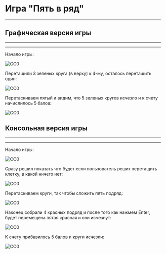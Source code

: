 Игра "Пять в ряд"
===================================
___________________________________

Графическая версия игры
-----------------------------------
___________________________________
___________________________________

Начало игры:

![CC0](https://github.com/Panchenko-Vlad/java-lessons/blob/master/FiveInARow/src/main/java/Screenshots/gui1.png)

Перетащили 3 зеленых круга (в верху) к 4-му, осталось перетащить один:

![CC0](https://github.com/Panchenko-Vlad/java-lessons/blob/master/FiveInARow/src/main/java/Screenshots/gui2.png)

Перетаскиваем пятый и видим, что 5 зеленых кругов исчезло и к счету начислилось 5 балов:

![CC0](https://github.com/Panchenko-Vlad/java-lessons/blob/master/FiveInARow/src/main/java/Screenshots/gui3.png)

Консольная версия игры
-----------------------------------
___________________________________
___________________________________

Начало игры:

![CC0](https://github.com/Panchenko-Vlad/java-lessons/blob/master/FiveInARow/src/main/java/Screenshots/console1.png)

Сразу решил показать что будет если пользователь решит перетащить клетку, в какой ничего нет:

![CC0](https://github.com/Panchenko-Vlad/java-lessons/blob/master/FiveInARow/src/main/java/Screenshots/console2.png)

Перетаскиваем круги, так чтобы сложить пять подряд:

![CC0](https://github.com/Panchenko-Vlad/java-lessons/blob/master/FiveInARow/src/main/java/Screenshots/console3.png)

Наконец собрали 4 красных подряд и после того как нажмем Enter, будет перемещена пятая красная и они исчезнут:

![CC0](https://github.com/Panchenko-Vlad/java-lessons/blob/master/FiveInARow/src/main/java/Screenshots/console4.png)

К счету прибавилось 5 балов и круги исчезли:

![CC0](https://github.com/Panchenko-Vlad/java-lessons/blob/master/FiveInARow/src/main/java/Screenshots/console5.png)
